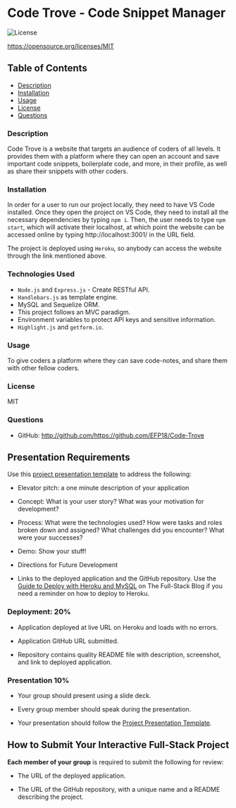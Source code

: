 # Code Trove - Code Snippet Manager

![License](https://img.shields.io/badge/License-MIT.svg)

https://opensource.org/licenses/MIT

## Table of Contents

- [Description](#description)
- [Installation](#installation)
- [Usage](#usage)
- [License](#license)
- [Questions](#questions)

### Description

Code Trove is a website that targets an audience of coders of all levels. It provides them with a platform where they can open an account and save important code snippets, boilerplate code, and more, in their profile, as well as share their snippets with other coders.

### Installation

In order for a user to run our project locally, they need to have VS Code installed. Once they open the project on VS Code, they need to install all the necessary dependencies by typing `npm i`. Then, the user needs to type `npm start`, which will activate their localhost, at which point the website can be accessed online by typing http://localhost:3001/ in the URL field.

The project is deployed using `Heroku`, so anybody can access the website through the link mentioned above.

### Technologies Used

- `Node.js` and `Express.js` - Create RESTful API.
- `Handlebars.js` as template engine.
- MySQL and Sequelize ORM.
- This project follows an MVC paradigm.
- Environment variables to protect API keys and sensitive information.
- `Highlight.js` and `getform.io`.

### Usage

To give coders a platform where they can save code-notes, and share them with other fellow coders.

### License

MIT

### Questions

- GitHub: http://github.com/https://github.com/EFP18/Code-Trove

## Presentation Requirements

Use this [project presentation template](https://docs.google.com/presentation/d/10QaO9KH8HtUXj__81ve0SZcpO5DbMbqqQr4iPpbwKks/edit?usp=sharing) to address the following:

- Elevator pitch: a one minute description of your application

- Concept: What is your user story? What was your motivation for development?

- Process: What were the technologies used? How were tasks and roles broken down and assigned? What challenges did you encounter? What were your successes?

- Demo: Show your stuff!

- Directions for Future Development

- Links to the deployed application and the GitHub repository. Use the [Guide to Deploy with Heroku and MySQL](https://coding-boot-camp.github.io/full-stack/heroku/deploy-with-heroku-and-mysql) on The Full-Stack Blog if you need a reminder on how to deploy to Heroku.

### Deployment: 20%

- Application deployed at live URL on Heroku and loads with no errors.

- Application GitHub URL submitted.

- Repository contains quality README file with description, screenshot, and link to deployed application.

### Presentation 10%

- Your group should present using a slide deck.

- Every group member should speak during the presentation.

- Your presentation should follow the [Project Presentation Template](https://docs.google.com/presentation/d/10QaO9KH8HtUXj__81ve0SZcpO5DbMbqqQr4iPpbwKks/edit?usp=sharing).

## How to Submit Your Interactive Full-Stack Project

**Each member of your group** is required to submit the following for review:

- The URL of the deployed application.

- The URL of the GitHub repository, with a unique name and a README describing the project.
